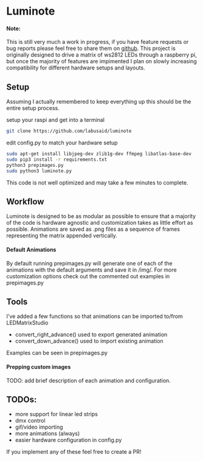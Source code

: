 # Luminote

#### Note:
This is still very much a work in progress, if you have feature requests or bug reports please feel free to share them on [github](https://github.com/labusaid/luminote).
This project is originally designed to drive a matrix of ws2812 LEDs through a raspberry pi, but once the majority of features are impimented I plan on slowly increasing compatibility for different hardware setups and layouts.

## Setup
Assuming I actually remembered to keep everything up this should be the entire setup process.

setup your raspi and get into a terminal  

```bash
git clone https://github.com/labusaid/luminote
```
edit config.py to match your hardware setup
```bash
sudo apt-get install libjpeg-dev zlib1g-dev ffmpeg libatlas-base-dev
sudo pip3 install -r requirements.txt
python3 prepimages.py
sudo python3 luminote.py
```
This code is not well optimized and may take a few minutes to complete.

## Workflow
Luminote is designed to be as modular as possible to ensure that a majority of the code is hardware agnostic and customization takes as little effort as possible.
Animations are saved as .png files as a sequence of frames representing the matrix appended vertically.
 
#### Default Animations
By default running prepimages.py will generate one of each of the animations with the default arguments and save it in /img/. For more customization options check out the commented out examples in prepimages.py

## Tools
I've added a few functions so that animations can be imported to/from LEDMatrixStudio
* convert_right_advance() used to export generated animation
* convert_down_advance() used to import existing animation

Examples can be seen in prepimages.py

#### Prepping custom images
TODO: add brief description of each animation and configuration.

## TODOs:
* more support for linear led strips
* dmx control
* gif/video importing 
* more animations (always)
* easier hardware configuration in config.py

If you implement any of these feel free to create a PR!